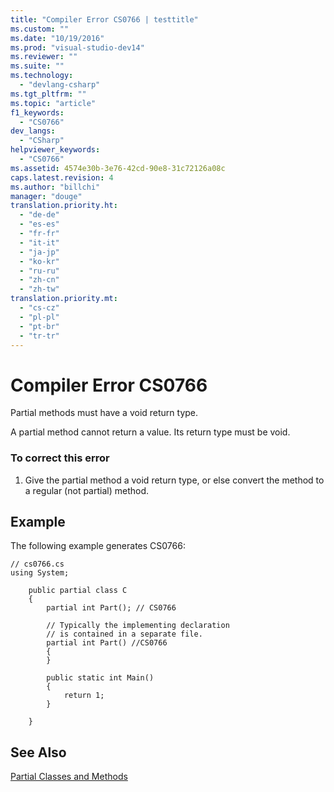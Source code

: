 ```yaml
---
title: "Compiler Error CS0766 | testtitle"
ms.custom: ""
ms.date: "10/19/2016"
ms.prod: "visual-studio-dev14"
ms.reviewer: ""
ms.suite: ""
ms.technology: 
  - "devlang-csharp"
ms.tgt_pltfrm: ""
ms.topic: "article"
f1_keywords: 
  - "CS0766"
dev_langs: 
  - "CSharp"
helpviewer_keywords: 
  - "CS0766"
ms.assetid: 4574e30b-3e76-42cd-90e8-31c72126a08c
caps.latest.revision: 4
ms.author: "billchi"
manager: "douge"
translation.priority.ht: 
  - "de-de"
  - "es-es"
  - "fr-fr"
  - "it-it"
  - "ja-jp"
  - "ko-kr"
  - "ru-ru"
  - "zh-cn"
  - "zh-tw"
translation.priority.mt: 
  - "cs-cz"
  - "pl-pl"
  - "pt-br"
  - "tr-tr"
---
```

# Compiler Error CS0766
Partial methods must have a void return type.  
  
 A partial method cannot return a value. Its return type must be void.  
  
### To correct this error  
  
1.  Give the partial method a void return type, or else convert the method to a regular (not partial) method.  
  
## Example  
 The following example generates CS0766:  
  
```  
// cs0766.cs  
using System;  
  
    public partial class C  
    {  
        partial int Part(); // CS0766  
  
        // Typically the implementing declaration  
        // is contained in a separate file.  
        partial int Part() //CS0766  
        {  
        }  
  
        public static int Main()  
        {  
            return 1;  
        }  
  
    }  
```  
  
## See Also  
 [Partial Classes and Methods](../Topic/Partial%20Classes%20and%20Methods%20\(C%23%20Programming%20Guide\).md)